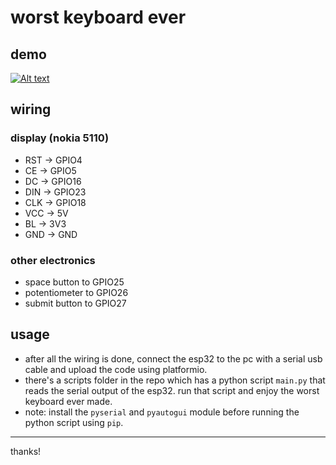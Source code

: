 # worst keyboard ever

## demo

[![Alt text](https://cloud-a42ea3urd-hack-club-bot.vercel.app/0demo.jpg)](https://www.youtube.com/watch?v=VIDEO_ID)

## wiring

### display (nokia 5110)

- RST -> GPIO4
- CE -> GPIO5
- DC -> GPIO16
- DIN -> GPIO23
- CLK -> GPIO18
- VCC -> 5V
- BL -> 3V3
- GND -> GND

### other electronics

- space button to GPIO25
- potentiometer to GPIO26
- submit button to GPIO27

## usage

- after all the wiring is done, connect the esp32 to the pc with a serial usb cable and upload the code using platformio.
- there's a scripts folder in the repo which has a python script `main.py` that reads the serial output of the esp32. run that script and enjoy the worst keyboard ever made.
- note: install the `pyserial` and `pyautogui` module before running the python script using `pip`.

---

thanks!

